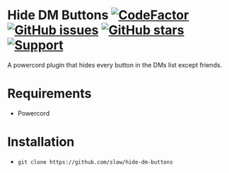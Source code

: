 # Hide DM Buttons [![CodeFactor](https://www.codefactor.io/repository/github/discord-modifications/hide-dm-buttons/badge)](https://www.codefactor.io/repository/github/discord-modifications/hide-dm-buttons) [![GitHub issues](https://img.shields.io/github/issues/slow/hide-dm-buttons?style=flat)](https://github.com/slow/hide-dm-buttons/issues) [![GitHub stars](https://img.shields.io/github/stars/slow/hide-dm-buttons?style=flat)](https://github.com/slow/hide-dm-buttons/stargazers) [![Support](https://img.shields.io/discord/887015827134632057)](https://discord.gg/HQ5N7Rcajc)

A powercord plugin that hides every button in the DMs list except friends.

# Requirements

-  Powercord

# Installation

-  `git clone https://github.com/slow/hide-dm-buttons`
